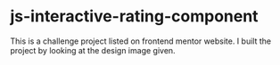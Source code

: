 # js-interactive-rating-component
This is a challenge project listed on frontend mentor website. I built the project by looking at the design image given.
